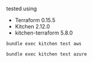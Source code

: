 tested using 
- Terraform 0.15.5
- Kitchen 2.12.0
- kitchen-terraform 5.8.0

```
bundle exec kitchen test aws

bundle exec kitchen test azure
```